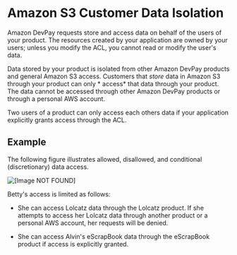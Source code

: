 # Amazon S3 Customer Data Isolation<a name="DevPayDataIsolation"></a>

 Amazon DevPay requests store and access data on behalf of the users of your product\. The resources created by your application are owned by your users; unless you modify the ACL, you cannot read or modify the user's data\. 

 Data stored by your product is isolated from other Amazon DevPay products and general Amazon S3 access\. Customers that *store* data in Amazon S3 through your product can only * access* that data through your product\. The data cannot be accessed through other Amazon DevPay products or through a personal AWS account\. 

 Two users of a product can only access each others data if your application explicitly grants access through the ACL\. 

## Example<a name="UsingDevPayExample"></a>

The following figure illustrates allowed, disallowed, and conditional \(discretionary\) data access\.

![\[Image NOT FOUND\]](http://docs.aws.amazon.com/AmazonS3/latest/dev/images/devpay_isolation.png)

Betty's access is limited as follows:

+ She can access Lolcatz data through the Lolcatz product\. If she attempts to access her Lolcatz data through another product or a personal AWS account, her requests will be denied\.

+ She can access Alvin's eScrapBook data through the eScrapBook product if access is explicitly granted\. 